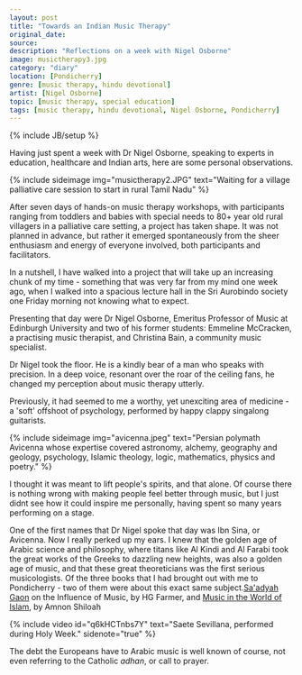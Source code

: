 ```yaml
---
layout: post
title: "Towards an Indian Music Therapy"
original_date: 
source: 
description: "Reflections on a week with Nigel Osborne"
image: musictherapy3.jpg
category: "diary"
location: [Pondicherry]
genre: [music therapy, hindu devotional]
artist: [Nigel Osborne]
topic: [music therapy, special education]
tags: [music therapy, hindu devotional, Nigel Osborne, Pondicherry]
---
```

{% include JB/setup %}

Having just spent a week with Dr Nigel Osborne, speaking to experts in education, healthcare and Indian arts, here are some personal observations.


{% include sideimage img="musictherapy2.JPG" text="Waiting for a village palliative care session to start in rural Tamil Nadu" %}

After seven days of hands-on music therapy workshops, with participants ranging from toddlers and babies with special needs to 80+ year old rural villagers in a palliative care setting, a project has taken shape. It was not planned in advance, but rather it emerged spontaneously from the sheer enthusiasm and energy of everyone involved, both participants and facilitators. 

In a nutshell, I have walked into a project that will take up an increasing chunk of my time - something that was very far from my mind one week ago, when I walked into a spacious lecture hall in the Sri Aurobindo society one Friday morning not knowing what to expect. 

Presenting that day were Dr Nigel Osborne, Emeritus Professor of Music at Edinburgh University and two of his former students: Emmeline McCracken, a practising music therapist, and Christina Bain, a community music specialist.

Dr Nigel took the floor. He is a kindly bear of a man who speaks with precision. In a deep voice, resonant over the roar of the ceiling fans, he changed my perception about music therapy utterly. 

Previously, it had seemed to me a worthy, yet unexciting area of medicine - a 'soft' offshoot of psychology, performed by happy clappy singalong guitarists. 

{% include sideimage img="avicenna.jpeg" text="Persian polymath Avicenna whose expertise covered astronomy, alchemy, geography and geology, psychology, Islamic theology, logic, mathematics, physics and poetry." %}

I thought it was meant to lift people's spirits, and that alone. Of course there is nothing wrong with making people feel better through music, but I just didnt see how it could inspire me personally, having spent so many years performing on a stage.

One of the first names that Dr Nigel spoke that day was Ibn Sina, or Avicenna. Now I really perked up my ears. I knew that the golden age of Arabic science and philosophy, where titans like Al Kindi and Al Farabi took the great works of the Greeks to dazzling new heights, was also a golden age of music, and that these great theoreticians was the first serious musicologists. Of the three books that I had brought out with me to Pondicherry - two of them were about this exact same subject.<span class="sidenote-number"></span><span class='sidenote'><a href="https://en.wikipedia.org/wiki/Saadia_Gaon"  >Sa'adyah Gaon</a> on the Influence of Music, by HG Farmer, and <a href="http://www.amazon.com/Music-World-Islam-Socio-Cultural-Study/dp/0814329705"  >Music in the World of Islam</a>, by Amnon Shiloah</span>

<span class="sidenote-number"></span>
{% include video id="q6kHCTnbs7Y" text="Saete Sevillana, performed during Holy Week." sidenote="true" %}

The debt the Europeans have to Arabic music is well known of course, not even referring to the Catholic <em>adhan</em>, or call to prayer. 